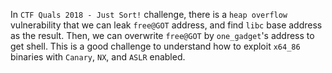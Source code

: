 In `CTF Quals 2018 - Just Sort!` challenge, there is a `heap overflow` vulnerability that we can leak `free@GOT` address, and find `libc` base address as the result. Then, we can overwrite `free@GOT` by `one_gadget`'s address to get shell. This is a good challenge to understand how to exploit `x64_86` binaries with `Canary`, `NX`, and `ASLR` enabled.

